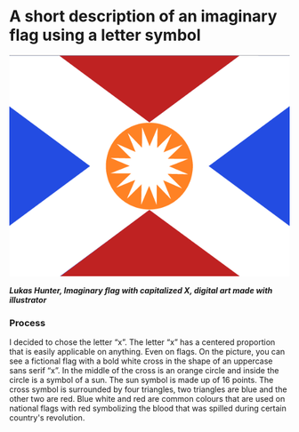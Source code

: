 # A short description of an imaginary flag using a letter symbol 

![Alt.text](uppercase-x-lhunter.png)

***Lukas Hunter, Imaginary flag with capitalized X, digital art made with illustrator***

### Process

I decided to chose the letter “x”. The letter “x” has a centered proportion that is easily applicable on anything. Even on flags. On the picture, you can see a fictional flag with a bold white cross in the shape of an uppercase sans serif “x”. In the middle of the cross is an orange circle and inside the circle is a symbol of a sun. The sun symbol is made up of 16 points. The cross symbol is surrounded by four triangles, two triangles are blue and the other two are red. Blue white and red are common colours that are used on national flags with red symbolizing the blood that was spilled during certain country's revolution.
